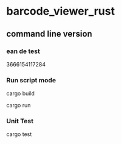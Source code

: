 # barcode_viewer_rust


## command line version

### ean de test
3666154117284


### Run script mode

cargo build

cargo run


### Unit Test

cargo test
